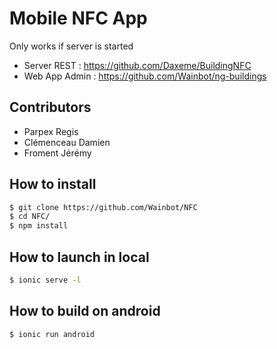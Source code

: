 # Mobile NFC App

Only works if server is started

- Server REST : https://github.com/Daxeme/BuildingNFC
- Web App Admin : https://github.com/Wainbot/ng-buildings

## Contributors

- Parpex Regis
- Clémenceau Damien
- Froment Jérémy

## How to install

```bash
$ git clone https://github.com/Wainbot/NFC
$ cd NFC/
$ npm install
```

## How to launch in local

```bash
$ ionic serve -l
```

## How to build on android

```bash
$ ionic run android
```
